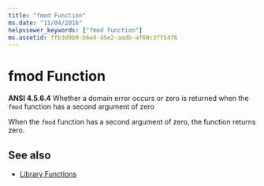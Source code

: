 ```yaml
---
title: "fmod Function"
ms.date: "11/04/2016"
helpviewer_keywords: ["fmod function"]
ms.assetid: ffb3d9b9-b6e4-45e2-aadb-af60c3ff54f6
---
```

# fmod Function

**ANSI 4.5.6.4** Whether a domain error occurs or zero is returned when the `fmod` function has a second argument of zero

When the `fmod` function has a second argument of zero, the function returns zero.

## See also

- [Library Functions](../c-language/library-functions.md)
